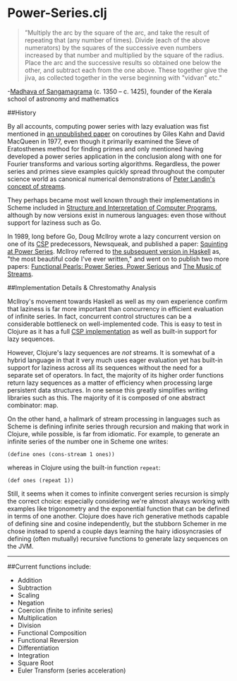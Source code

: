 # Power-Series.clj

>”Multiply the arc by the square of the arc, and take the result of repeating that (any number of times). Divide (each of the above numerators) by the squares of the successive even numbers increased by that number and multiplied by the square of the radius. Place the arc and the successive results so obtained one below the other, and subtract each from the one above. These together give the jiva, as collected together in the verse beginning with "vidvan" etc."

-[Madhava of Sangamagrama](https://en.wikipedia.org/wiki/Madhava_of_Sangamagrama) (c. 1350 – c. 1425), founder of the Kerala school of astronomy and mathematics


##History

By all accounts, computing power series with lazy evaluation was fist mentioned in [an unpublished paper](https://docs.google.com/viewer?url=http%3A%2F%2Fpdos.csail.mit.edu%2F~rsc%2Fkahn77parallel.pdf) on coroutines by Giles Kahn and David MacQueen in 1977, even though it primarily examined the Sieve of Eratosthenes method for finding primes and only mentioned having developed a power series application in the conclusion along with one for Fourier transforms and various sorting algorithms. Regardless, the power series and primes sieve examples quickly spread throughout the computer science world as canonical numerical demonstrations of [Peter Landin's concept of streams](http://fi.ort.edu.uy/innovaportal/file/20124/1/22-landin_correspondence-between-algol-60-and-churchs-lambda-notation.pdf).

They perhaps became most well known through their implementations in Scheme included in [Structure and Interpretation of Computer Programs](https://mitpress.mit.edu/sicp/), although by now versions exist in numerous languages: even those without support for laziness such as Go.

In 1989, long before Go, Doug McIlroy wrote a lazy concurrent version on one of its [CSP](https://docs.google.com/viewer?url=http%3A%2F%2Fwww.usingcsp.com%2Fcspbook.pdf) predecessors, Newsqueak, and published a paper: [Squinting at Power Series](https://swtch.com/~rsc/thread/squint.pdf). McIlroy referred to [the subsequent version in Haskell](http://www.cs.dartmouth.edu/~doug/powser.html) as, "the most beautiful code I've ever written," and went on to publish two more papers: [Functional Pearls: Power Series, Power Serious](http://www.cs.dartmouth.edu/~doug/pearl.ps.gz) and [The Music of Streams](http://www.cs.dartmouth.edu/~doug/music.ps.gz).


##Implementation Details & Chrestomathy Analysis

McIlroy's movement towards Haskell as well as my own experience confirm that laziness is far more important than concurrency in efficient evaluation of infinite series. In fact, concurrent control structures can be a considerable bottleneck on well-implemented code. This is easy to test in Clojure as it has a full [CSP implementation](http://clojure.com/blog/2013/06/28/clojure-core-async-channels.html) as well as built-in support for lazy sequences.

However, Clojure's lazy sequences are *not* streams. It is somewhat of a hybrid language in that it very much uses eager evaluation yet has built-in support for laziness across all its sequences without the need for a separate set of operators. In fact, the majority of its higher order functions return lazy sequences as a matter of efficiency when processing large persistent data structures. In one sense this greatly simplifies writing libraries such as this. The majority of it is composed of one abstract combinator: map.

On the other hand, a hallmark of stream processing in languages such as Scheme is defining infinite series through recursion and making that work in Clojure, while possible, is far from idiomatic. For example, to generate an infinite series of the number one in Scheme one writes:

```
(define ones (cons-stream 1 ones))
```

whereas in Clojure using the built-in function `repeat`:

```
(def ones (repeat 1))
```

Still, it seems when it comes to infinite convergent series recursion is simply the correct choice: especially considering we're almost always working with examples like trigonometry and the exponential function that can be defined in terms of one another. Clojure does have rich generative methods capable of defining sine and cosine independently, but the stubborn Schemer in me chose instead to spend a couple days learning the hairy idiosyncrasies of defining (often mutually) recursive functions to generate lazy sequences on the JVM.
______________________________________	

##Current functions include:

+ Addition
+ Subtraction
+ Scaling
+ Negation
+ Coercion (finite to infinite series)
+ Multiplication 
+ Division
+ Functional Composition
+ Functional Reversion
+ Differentiation
+ Integration
+ Square Root
+ Euler Transform (series acceleration)